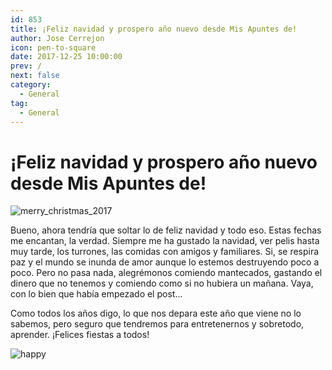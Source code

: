 ```yaml
---
id: 853
title: ¡Feliz navidad y prospero año nuevo desde Mis Apuntes de!
author: Jose Cerrejon
icon: pen-to-square
date: 2017-12-25 10:00:00
prev: /
next: false
category:
  - General
tag:
  - General
---
```


# ¡Feliz navidad y prospero año nuevo desde Mis Apuntes de!

![merry_christmas_2017](/images/2016/12/merry_christmas_2016.png)

Bueno, ahora tendría que soltar lo de feliz navidad y todo eso. Estas fechas me encantan, la verdad. Siempre me ha gustado la navidad, ver pelis hasta muy tarde, los turrones, las comidas con amigos y familiares. Si, se respira paz y el mundo se inunda de amor aunque lo estemos destruyendo poco a poco. Pero no pasa nada, alegrémonos comiendo mantecados, gastando el dinero que no tenemos y comiendo como si no hubiera un mañana. Vaya, con lo bien que había empezado el post...

Como todos los años digo, lo que nos depara este año que viene no lo sabemos, pero seguro que tendremos para entretenernos y sobretodo, aprender. ¡Felices fiestas a todos!

![happy](/css/sm/happy.png)
